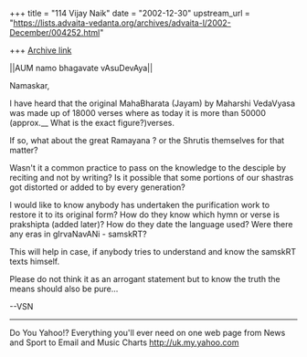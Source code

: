 +++
title = "114 Vijay Naik"
date = "2002-12-30"
upstream_url = "https://lists.advaita-vedanta.org/archives/advaita-l/2002-December/004252.html"

+++
[Archive link](https://lists.advaita-vedanta.org/archives/advaita-l/2002-December/004252.html)

||AUM namo bhagavate vAsuDevAya||


Namaskar,

I have heard that the original MahaBharata (Jayam) by
Maharshi VedaVyasa was made up of 18000 verses where
as today it is more than 50000 (approx.__ What is the
exact figure?)verses.

If so, what about the great Ramayana ? or the Shrutis
themselves for that matter?

Wasn't it a common practice to pass on the knowledge
to the desciple by reciting and not by writing? Is it
possible that some portions of our shastras got
distorted or added to by every generation?

I would like to know anybody has undertaken the
purification work to restore it to its original form?
How do they know which hymn or verse is prakshipta
(added later)? How do they date the language used?
Were there any eras in gIrvaNavANi - samskRT?

This will help in case, if anybody tries to understand
and know the samskRT texts himself.

Please do not think it as an arrogant statement but to
know the truth the means should also be pure...

--VSN


__________________________________________________
Do You Yahoo!?
Everything you'll ever need on one web page
from News and Sport to Email and Music Charts
http://uk.my.yahoo.com

